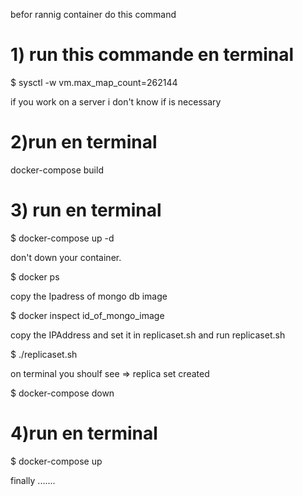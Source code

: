 befor rannig container do this command

# 1) run this commande en terminal

$ sysctl -w vm.max_map_count=262144

if you work on a server i don't know if is necessary

# 2)run en terminal

docker-compose build

# 3) run en terminal

$ docker-compose up -d

don't down your container.

$ docker ps

copy the Ipadress of mongo db image 

$ docker inspect id_of_mongo_image

copy the IPAddress and set it in replicaset.sh and run replicaset.sh

$ ./replicaset.sh

on terminal you shoulf see => replica set created

$ docker-compose down

# 4)run en terminal

$ docker-compose up

finally .......
